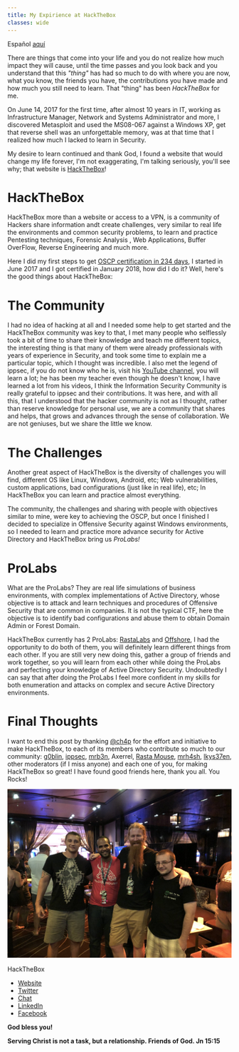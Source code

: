 ```yaml
---
title: My Expirience at HackTheBox
classes: wide
---
```


Español [aquí](/Mi-Experiencia-En-HackTheBox-ES/)

There are things that come into your life and you do not realize how much impact they will cause, until the time passes and you look back and you understand that this *"thing"* has had so much to do with where you are now, what you know, the friends you have, the contributions you have made and how much you still need to learn. That "thing" has been *HackTheBox* for me.

On June 14, 2017 for the first time, after almost 10 years in IT, working as Infrastructure Manager, Network and Systems Administrator and more, I discovered Metasploit and used the MS08-067 against a Windows XP, get that reverse shell was an unforgettable memory, was at that time that I realized how much I lacked to learn in Security.

My desire to learn continued and thank God, I found a website that would change my life forever, I'm not exaggerating, I'm talking seriously, you'll see why; that website is [HackTheBox](https://hackthebox.eu)!

# HackTheBox

HackTheBox more than a website or access to a VPN, is a community of Hackers share information andt create challenges, very similar to real life the environments and common security problems, to learn and practice Pentesting techniques, Forensic Analysis , Web Applications, Buffer OverFlow, Reverse Engineering and much more.

Here I did my first steps to get [OSCP certification in 234 days](https://www.youtube.com/watch?v=N1befYs9e-8&t=1487s), I started in June 2017 and I got certified in January 2018, how did I do it? Well, here's the good things about HackTheBox:

# The Community

I had no idea of ​hacking at all and I needed some help to get started and the HackTheBox community was key to that, I met many people who selflessly took a bit of time to share their knowledge and teach me different topics, the interesting thing is that many of them were already professionals with years of experience in Security, and took some time to explain me a particular topic, which I thought was incredible. I also met the legend of ippsec, if you do not know who he is, visit his [YouTube channel](https://www.youtube.com/channel/UCa6eh7gCkpPo5XXUDfygQQA), you will learn a lot; he has been my teacher even though he doesn't know, I have learned a lot from his videos, I think the Information Security Community is really grateful to ippsec and their contributions. It was here, and with all this, that I understood that the hacker community is not as I thought, rather than reserve knowledge for personal use, we are a community that shares and helps, that grows and advances through the sense of collaboration. We are not geniuses, but we share the little we know.

# The Challenges

Another great aspect of HackTheBox is the diversity of challenges you will find, different OS like Linux, Windows, Android, etc; Web vulnerabilities, custom applications, bad configurations (just like in real life), etc; In HackTheBox you can learn and practice almost everything.

The community, the challenges and sharing with people with objectives similar to mine, were key to achieving the OSCP, but once I finished I decided to specialize in Offensive Security against Windows environments, so I needed to learn and practice more advance security for Active Directory and HackTheBox bring us *ProLabs!*

# ProLabs

What are the ProLabs? They are real life simulations of business environments, with complex implementations of Active Directory, whose objective is to attack and learn techniques and procedures of Offensive Security that are common in companies. It is not the typical CTF, here the objective is to identify bad configurations and abuse them to obtain Domain Admin or Forest Domain.

HackTheBox currently has 2 ProLabs: [RastaLabs](https://www.hackthebox.eu/press/view/1) and [Offshore](https://hackthebox.eu/home/labs/pro/view/2), I had the opportunity to do both of them, you will definitely learn different things from each other. If you are still very new doing this, gather a group of friends and work together, so you will learn from each other while doing the ProLabs and perfecting your knowledge of Active Directory Security. Undoubtedly I can say that after doing the ProLabs I feel more confident in my skills for both enumeration and attacks on complex and secure Active Directory environments.

# Final Thoughts

I want to end this post by thanking [@ch4p](https://twitter.com/hpylarinos) for the effort and initiative to make HackTheBox, to each of its members who contribute so much to our community: [g0blin](https://twitter.com/g0blinResearch), [ippsec](https://twitter.com/ippsec), [mrb3n](https://twitter.com/mrb3n813), Axerrel, [Rasta Mouse](https://twitter.com/_RastaMouse),  [mrh4sh](https://twitter.com/mr_h4sh), [lkys37en](https://twitter.com/lkys37en), other moderators (if I miss anyone) and each one of you, for making HackTheBox so great! I have found good friends here, thank you all. You Rocks!

![HackTheBox-Defcon](/assets/images/hackthebox-meeting.jpg)

HackTheBox
 - [Website](https://www.hackthebox.eu)
 - [Twitter](https://twitter.com/hackthebox_eu)
 - [Chat](https://chat.netsecfocus.com/join)
 - [LinkedIn](https://www.linkedin.com/company/hackthebox/)
 - [Facebook](https://www.facebook.com/hackthebox.eu)

**God bless you!**

**Serving Christ is not a task, but a relationship. Friends of God. Jn 15:15**